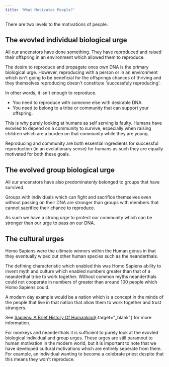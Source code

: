 ```yaml
---
title: 'What Motivates People?'
---
```


There are two levels to the motivations of people.

## The evovled individual biological urge

All our ancenstors have done something. They have reproduced and raised their offspring in an environment which allowed them to reproduce.

The desire to reproduce and propagate ones own DNA is the primary biological urge. However, reproducing with a person or in an environment which isn't going to be beneficial for the offsprings chances of thriving and they themselves reproducing doesn't constitute 'successfuly reproducing'.

In other words, it isn't enough to reproduce.

* You need to reproduce with someone else with desirable DNA.
* You need to belong to a tribe or community that can support your offspring.

This is why purely looking at humans as self serving is faulty. Humans have evovled to depend on a community to survive,  especially when raising children which are a burden on that community while they are young.

Reproducing and community are both essential ingredients for successful reproduction (in an evolutionary sense) for humans as such they are equally motivated for both these goals.

## The evolved group biological urge

All our ancenstors have also predominatenly belonged to groups that have survived.

Groups with individuals which can fight and sacrifice themselves even without passing on their DNA are stronger than groups with members that cannot sacrifice their chance to reproduce.

As such we have a strong urge to protect our community which can be stronger than our urge to pass on our DNA.

## The cultural urges

Homo Sapiens were the ultimate winners within the Human genus in that they eventually wiped out other human species such as the neanderthals.

The defining characteristic which enabled this was Homo Sapiens ability to invent myth and culture which enabled numbers greater than that of a neanderthal tribe to work together. Without common myths neanderthals could not cooperate in numbers of greater than around 100 people which Homo Sapiens could.

A modern day example would be a nation which is a concept in the minds of the people that live in that nation that allow them to work together and trust strangers.

See [Sapiens: A Brief History Of Humankind](https://en.wikipedia.org/wiki/Sapiens:_A_Brief_History_of_Humankind){:target="_blank"} for more information.

For monkeys and neanderthals it is sufficient to purely look at the evovled biological individual and group urges. These urges are still paramout to human motivation in the modern world, but it is important to note that we have developed cultural motivations which are entirely seperate from them. For example, an individual wanting to become a celebrate priest despite that this means they won't reproduce.
